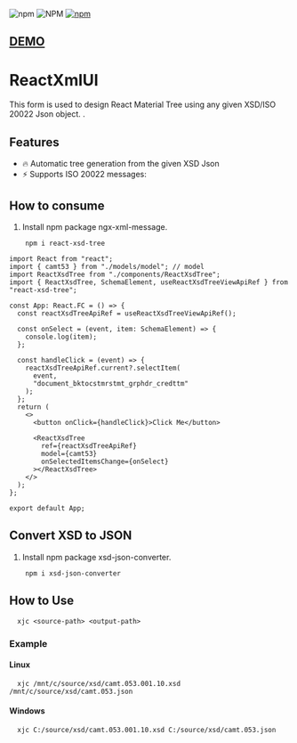 
![npm](https://img.shields.io/npm/v/react-xsd-tree)
![NPM](https://img.shields.io/npm/l/react-xsd-tree)
[![npm](https://img.shields.io/npm/dm/react-xsd-tree)](https://npmjs.org/package/react-xsd-tree)

## [DEMO](https://stackblitz.com/edit/reactxmlui?file=README.md)

# ReactXmlUI

This form is used to design React Material Tree using any given XSD/ISO 20022 Json object. .

## Features

- 🔥 Automatic tree generation from the given XSD Json
- ⚡️ Supports ISO 20022 messages:

## How to consume

1. Install npm package ngx-xml-message.

```console
    npm i react-xsd-tree
```

```tsx
import React from "react";
import { camt53 } from "./models/model"; // model
import ReactXsdTree from "./components/ReactXsdTree";
import { ReactXsdTree, SchemaElement, useReactXsdTreeViewApiRef } from "react-xsd-tree";

const App: React.FC = () => {
  const reactXsdTreeApiRef = useReactXsdTreeViewApiRef();
  
  const onSelect = (event, item: SchemaElement) => {
    console.log(item);
  };

  const handleClick = (event) => {
    reactXsdTreeApiRef.current?.selectItem(
      event,
      "document_bktocstmrstmt_grphdr_credttm"
    );
  };
  return (
    <>
      <button onClick={handleClick}>Click Me</button>

      <ReactXsdTree
        ref={reactXsdTreeApiRef}
        model={camt53}
        onSelectedItemsChange={onSelect}
      ></ReactXsdTree>
    </>
  );
};

export default App;

```

## Convert XSD to JSON

1. Install npm package xsd-json-converter.

```console
    npm i xsd-json-converter
```

## How to Use

```console
  xjc <source-path> <output-path>
```

### Example
#### Linux

```console
  xjc /mnt/c/source/xsd/camt.053.001.10.xsd /mnt/c/source/xsd/camt.053.json 
```

#### Windows
```console
  xjc C:/source/xsd/camt.053.001.10.xsd C:/source/xsd/camt.053.json 
```